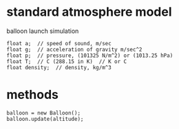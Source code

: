 # standard atmosphere model

balloon launch simulation

``` processing
float a;  // speed of sound, m/sec
float g;  // acceleration of gravity m/sec^2
float p;  // pressure, (101325 N/m^2) or (1013.25 hPa)
float T;  // C (288.15 in K)  // K or C
float density;  // density, kg/m^3
```

# methods

``` processing
balloon = new Balloon();
balloon.update(altitude);
```